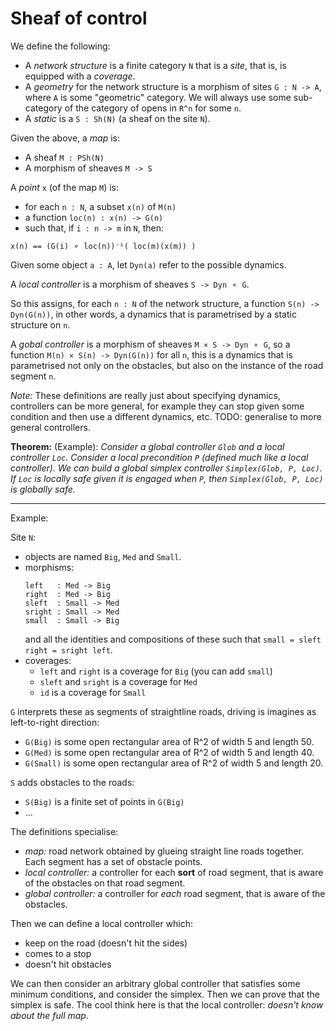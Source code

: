 # Sheaf of control

We define the following:
- A _network structure_ is a finite category `N` that is a _site_, that is, is equipped with a _coverage_.
- A _geometry_ for the network structure is a morphism of sites `G : N -> A`, where `A` is some "geometric" category. We will always use some sub-category of the category of opens in `R^n` for some `n`.
- A _static_ is a `S : Sh(N)` (a sheaf on the site `N`).

Given the above, a _map_ is:
- A sheaf `M : PSh(N)`
- A morphism of sheaves `M -> S`

A _point_ `x` (of the map `M`) is:
- for each `n : N`, a subset `x(n)` of `M(n)`
- a function `loc(n) : x(n) -> G(n)`
- such that, if `i : n -> m` in `N`, then:
```
x(n) == (G(i) ⚬ loc(n))⁻¹( loc(m)(x(m)) )
```

Given some object `a : A`, let `Dyn(a)` refer to the possible dynamics.

A _local controller_ is a morphism of sheaves `S -> Dyn ⚬ G`.

So this assigns, for each `n : N` of the network structure, a function `S(n) -> Dyn(G(n))`, in other words, a dynamics that is parametrised by a static structure on `n`.

A _gobal controller_ is a morphism of sheaves `M × S -> Dyn ⚬ G`, so a function `M(n) × S(n) -> Dyn(G(n))` for all `n`, this is a dynamics that is parametrised not only on the obstacles, but also on the instance of the road segment `n`.

_Note:_ These definitions are really just about specifying dynamics, controllers can be more general, for example they can stop given some condition and then use a different dynamics, etc. TODO: generalise to more general controllers.
 
**Theorem:** (Example): _Consider a global controller `Glob` and a local controller `Loc`. Consider a local precondition `P` (defined much like a local controller). We can build a global simplex controller `Simplex(Glob, P, Loc)`. If `Loc` is locally safe given it is engaged when `P`, then `Simplex(Glob, P, Loc)` is globally safe._

---

Example:

Site `N`:
- objects are named `Big`, `Med` and `Small`.
- morphisms:
  ```
  left   : Med -> Big
  right  : Med -> Big
  sleft  : Small -> Med
  sright : Small -> Med
  small  : Small -> Big
  ```
  and all the identities and compositions of these such that `small = sleft right = sright left`. 
- coverages:
  - `left` and `right` is a coverage for `Big` (you can add `small`)
  - `sleft` and `sright` is a coverage for `Med`
  - `id` is a coverage for `Small`

`G` interprets these as segments of straightline roads, driving is imagines as left-to-right direction:
- `G(Big)` is some open rectangular area of R^2 of width 5 and length 50.
- `G(Med)` is some open rectangular area of R^2 of width 5 and length 40.
- `G(Small)` is some open rectangular area of R^2 of width 5 and length 20.

`S` adds obstacles to the roads:
- `S(Big)` is a finite set of points in `G(Big)`
- ...

The definitions specialise:
- _map:_ road network obtained by glueing straight line roads together. Each segment has a set of obstacle points.
- _local controller:_ a controller for each **sort** of road segment, that is aware of the obstacles on that road segment.
- _global controller:_ a controller for _each_ road segment, that is aware of the obstacles.

Then we can define a local controller which:
- keep on the road (doesn't hit the sides)
- comes to a stop
- doesn't hit obstacles

We can then consider an arbitrary global controller that satisfies some minimum conditions, and consider the simplex. Then we can prove that the simplex is safe. The cool think here is that the local controller: _doesn't know about the full map_.
